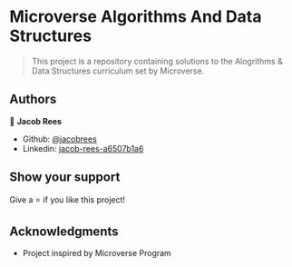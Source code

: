 # Microverse Algorithms And Data Structures

>This project is a repository containing solutions to the Alogrithms & Data Structures curriculum set by Microverse.

## Authors

👤 **Jacob Rees**

- Github: [@jacobrees](https://github.com/jacobrees)
- Linkedin: [jacob-rees-a6507b1a6](https://www.linkedin.com/in/jacob-rees-a6507b1a6/)

## Show your support

Give a ⭐️ if you like this project!

## Acknowledgments

- Project inspired by Microverse Program
